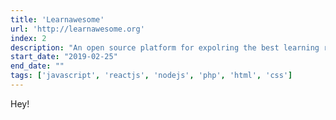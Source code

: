 ```yaml
---
title: 'Learnawesome'
url: 'http://learnawesome.org'
index: 2
description: "An open source platform for expolring the best learning resources for every topic. Built in Ruby on Rails, worked at the initial stages as a full-stack developer."
start_date: "2019-02-25"
end_date: ""
tags: ['javascript', 'reactjs', 'nodejs', 'php', 'html', 'css']
---
```


Hey!
